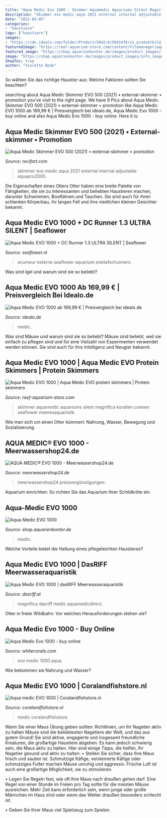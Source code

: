 ```yaml
---
title: "Aqua Medic Evo 1000 : Skimmer Aquamedic Aquariums Silent Magnifica Korallen Coenen Seaflower Meeresaquaristik"
description: "Skimmer evo medic aqua 2021 external internal adjustable aquapro2000"
date: "2022-03-05"
categories:
- "haustiere"
tags: ["haustiere"]
images:
- "https://cdn.idealo.com/folder/Product/5042/4/5042476/s1_produktbild_max/aqua-medic-evo-1000.jpg"
featuredImage: "https://reef-aquarium-store.com/content/Filemanager/aqua-medic-evo-1000.jpg_May-1-2019-323pm.jpg"
featured_image: "https://shop.aquarienkontor.de/images/product_images/info_images/2121_0.jpg"
image: "https://shop.aquarienkontor.de/images/product_images/info_images/2121_0.jpg"
ShowToc: true
author: "Violette Bode"
---
```



So wählen Sie das richtige Haustier aus: Welche Faktoren sollten Sie beachten?

	

		
searching about Aqua Medic Skimmer EVO 500 (2021) • external-skimmer • promotion you've visit to the right page. We have 9 Pics about Aqua Medic Skimmer EVO 500 (2021) • external-skimmer • promotion like Aqua Medic EVO 1000 ab 169,99 € | Preisvergleich bei idealo.de, Aqua Medic Evo 1000 - buy online and also Aqua Medic Evo 1000 - buy online. Here it is:
		
    
## Aqua Medic Skimmer EVO 500 (2021) • External-skimmer • Promotion

<img loading=lazy src="https://www.recifart.com/16071-thickbox_default/skimmer-evo-500-2021.jpg" onerror="this.onerror=null;this.src='https://tse3.mm.bing.net/th?id=OIP.DQkdXZvXaheZs8TucGJkFAHaHa&amp;pid=15.1';" alt="Aqua Medic Skimmer EVO 500 (2021) • external-skimmer • promotion">

_Source: recifart.com_

>skimmer evo medic aqua 2021 external internal adjustable aquapro2000. 

	

Die Eigenschaften eines Otters
Otter haben eine breite Palette von Fähigkeiten, die sie zu interessanten und beliebten Haustieren machen, darunter Schwimmen, Bootfahren und Tauchen. Sie sind auch für ihren schlanken Körperbau, ihr langes Fell und ihre niedlichen kleinen Gesichter bekannt.

    
## Aqua Medic EVO 1000 + DC Runner 1.3 ULTRA SILENT | Seaflower

<img loading=lazy src="https://www.seaflower.nl/wp-content/uploads/2021/08/aquamedic-evo1000-box.jpg" onerror="this.onerror=null;this.src='https://tse4.mm.bing.net/th?id=OIP.NnrHIa1UC83DXaGiz56aIwHaHa&amp;pid=15.1';" alt="Aqua Medic EVO 1000 + DC Runner 1.3 ULTRA SILENT | Seaflower">

_Source: seaflower.nl_

>ecumeur externe seaflower aquarium eiwitafschuimers. 

	

Was sind Igel und warum sind sie so beliebt?

    
## Aqua Medic EVO 1000 Ab 169,99 € | Preisvergleich Bei Idealo.de

<img loading=lazy src="https://cdn.idealo.com/folder/Product/5042/4/5042476/s1_produktbild_max/aqua-medic-evo-1000.jpg" onerror="this.onerror=null;this.src='https://tse2.mm.bing.net/th?id=OIP.6qnKPF2LmA7YnJVBukPD3QHaLH&amp;pid=15.1';" alt="Aqua Medic EVO 1000 ab 169,99 € | Preisvergleich bei idealo.de">

_Source: idealo.de_

>medic. 

	

Was sind Mäuse und warum sind sie so beliebt?
Mäuse sind beliebt, weil sie einfach zu pflegen sind und für eine Vielzahl von Experimenten verwendet werden können. Sie sind auch für ihre Intelligenz und Neugier bekannt.

    
## Aqua Medic EVO 1000 | Aqua Medic EVO Protein Skimmers | Protein Skimmers

<img loading=lazy src="https://reef-aquarium-store.com/content/Filemanager/aqua-medic-evo-1000.jpg_May-1-2019-323pm.jpg" onerror="this.onerror=null;this.src='https://tse4.mm.bing.net/th?id=OIP.LvwK_L21MnOWzW1ytkfpPwHaHa&amp;pid=15.1';" alt="Aqua Medic EVO 1000 | Aqua Medic EVO protein skimmers | Protein skimmers">

_Source: reef-aquarium-store.com_

>skimmer aquamedic aquariums silent magnifica korallen coenen seaflower meeresaquaristik. 

	

Wie man sich um einen Otter kümmert: Nahrung, Wasser, Bewegung und Sozialisierung.

    
## AQUA MEDIC® EVO 1000 - Meerwassershop24.de

<img loading=lazy src="https://www.meerwassershop24.de/WebRoot/Store26/Shops/81926678/58BD/CA76/5C5D/9C6E/EFCE/C0A8/2BB8/B4FA/h_EVO1000_15229310093.jpg" onerror="this.onerror=null;this.src='https://tse3.mm.bing.net/th?id=OIP.FQc6QV6mxQc_7HNEmYFb4wHaEC&amp;pid=15.1';" alt="AQUA MEDIC® EVO 1000 - Meerwassershop24.de">

_Source: meerwassershop24.de_

>meerwassershop24 preisvergünstigungen. 

	

Aquarium einrichten: So richten Sie das Aquarium Ihrer Schildkröte ein

    
## Aqua-Medic EVO 1000

<img loading=lazy src="https://shop.aquarienkontor.de/images/product_images/info_images/2121_0.jpg" onerror="this.onerror=null;this.src='https://tse3.mm.bing.net/th?id=OIP.9RsMCgwTM2X8ebaHxDjoFAHaHa&amp;pid=15.1';" alt="Aqua-Medic EVO 1000">

_Source: shop.aquarienkontor.de_

>medic. 

	

Welche Vorteile bietet die Haltung eines pflegeleichten Haustieres?

    
## Aqua Medic EVO 1000 | DasRIFF Meerwasseraquaristik

<img loading=lazy src="https://dasriff.at/wp-content/uploads/2017/07/h_EVO1000_16111525150-793x1536.png" onerror="this.onerror=null;this.src='https://tse4.mm.bing.net/th?id=OIP.JPoDovldsZBx_E__VKVsaQHaOW&amp;pid=15.1';" alt="Aqua Medic EVO 1000 | dasRIFF Meerwasseraquaristik">

_Source: dasriff.at_

>magnifica dasriff medic aquamedicdirect. 

	

Otter in freier Wildbahn: Vor welchen Herausforderungen stehen sie?

    
## Aqua Medic Evo 1000 - Buy Online

<img loading=lazy src="https://www.whitecorals.com/media/images/org/1Aqua_Medic_Evo_1000.jpg" onerror="this.onerror=null;this.src='https://tse3.mm.bing.net/th?id=OIP.qP1l-n2yU7FrlTvT2pAXywHaE8&amp;pid=15.1';" alt="Aqua Medic Evo 1000 - buy online">

_Source: whitecorals.com_

>evo medic 1000 aqua. 

	

Wie bekommen sie Nahrung und Wasser?

    
## Aqua Medic EVO 1000 | Coralandfishstore.nl

<img loading=lazy src="https://www.coralandfishstore.nl/13100-thickbox_default/aqua-medic-evo-1000.jpg" onerror="this.onerror=null;this.src='https://tse4.mm.bing.net/th?id=OIP.4VjL9x4BqY_12LdEFgCSowHaI4&amp;pid=15.1';" alt="Aqua medic EVO 1000 | Coralandfishstore.nl">

_Source: coralandfishstore.nl_

>medic coralandfishstore. 

	

Wann Sie einer Maus Übung geben sollten: Richtlinien, um Ihr Nagetier aktiv zu halten
Mäuse sind die beliebtesten Nagetiere der Welt, und das aus gutem Grund! Sie sind aktive, engagierte und insgesamt freundliche Kreaturen, die großartige Haustiere abgeben. Es kann jedoch schwierig sein, die Maus aktiv zu halten. Hier sind einige Tipps, die helfen, Ihr Nagetier gesund und aktiv zu halten:
• Stellen Sie sicher, dass Ihre Maus frisch und sauber ist. Schmutzige Käfige, versteinerte Käfige oder schmutziges Futter machen Mäuse unruhig und aggressiv. Frische Luft ist auch eine großartige Möglichkeit, sie zu stimulieren.

• Legen Sie Regeln fest, wie oft Ihre Maus nach draußen gehen darf. Eine Regel von einer Stunde im Freien pro Tag sollte für die meisten Mäuse ausreichen. Mehr Zeit kann erforderlich sein, wenn junge oder große Männchen im Haus sind oder wenn das Wetter draußen besonders schlecht ist.

• Geben Sie Ihrer Maus viel Spielzeug zum Spielen.

